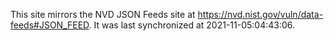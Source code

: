 This site mirrors the NVD JSON Feeds site at https://nvd.nist.gov/vuln/data-feeds#JSON_FEED. It was last synchronized at 2021-11-05:04:43:06.